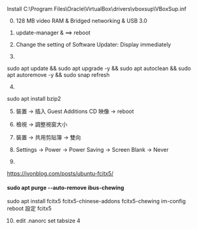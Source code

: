 Install C:\Program Files\Oracle\VirtualBox\drivers\vboxsup\VBoxSup.inf

0. 128 MB video RAM & Bridged networking & USB 3.0

1. update-manager & ==> reboot

2. Change the setting of Software Updater: Display immediately

3.
sudo apt update && sudo apt upgrade -y && sudo apt autoclean && sudo apt autoremove -y && sudo snap refresh

4.
sudo apt install bzip2

5. 裝置 -> 插入 Guest Additions CD 映像 -> reboot

6. 檢視 -> 調整視窗大小

7. 裝置 -> 共用剪貼簿 -> 雙向

8. Settings -> Power -> Power Saving -> Screen Blank -> Never

9.
https://ivonblog.com/posts/ubuntu-fcitx5/

#### sudo apt purge --auto-remove ibus-chewing

sudo apt install fcitx5 fcitx5-chinese-addons fcitx5-chewing
im-config
reboot
設定 fcitx5

10. edit .nanorc
set tabsize 4
